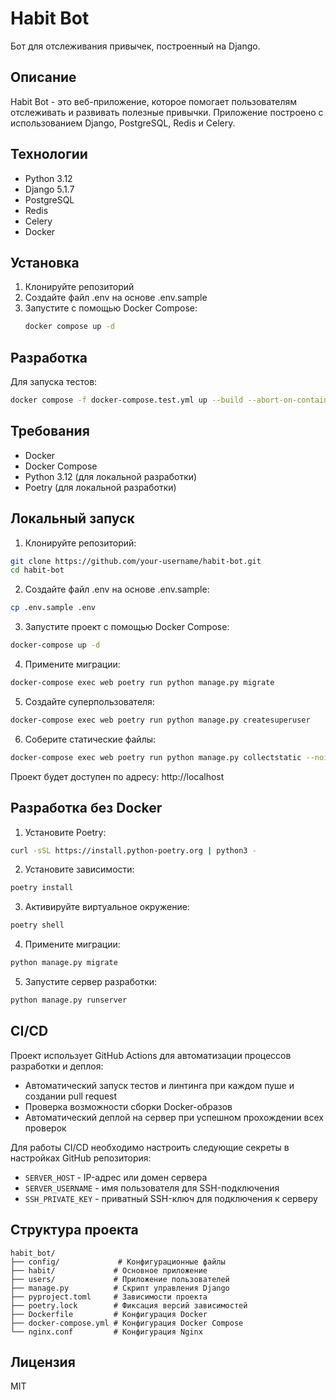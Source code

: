 # Habit Bot

Бот для отслеживания привычек, построенный на Django.

## Описание

Habit Bot - это веб-приложение, которое помогает пользователям отслеживать и развивать полезные привычки. Приложение построено с использованием Django, PostgreSQL, Redis и Celery.

## Технологии

- Python 3.12
- Django 5.1.7
- PostgreSQL
- Redis
- Celery
- Docker

## Установка

1. Клонируйте репозиторий
2. Создайте файл .env на основе .env.sample
3. Запустите с помощью Docker Compose:
   ```bash
   docker compose up -d
   ```

## Разработка

Для запуска тестов:
```bash
docker compose -f docker-compose.test.yml up --build --abort-on-container-exit
```

## Требования

- Docker
- Docker Compose
- Python 3.12 (для локальной разработки)
- Poetry (для локальной разработки)

## Локальный запуск

1. Клонируйте репозиторий:
```bash
git clone https://github.com/your-username/habit-bot.git
cd habit-bot
```

2. Создайте файл .env на основе .env.sample:
```bash
cp .env.sample .env
```

3. Запустите проект с помощью Docker Compose:
```bash
docker-compose up -d
```

4. Примените миграции:
```bash
docker-compose exec web poetry run python manage.py migrate
```

5. Создайте суперпользователя:
```bash
docker-compose exec web poetry run python manage.py createsuperuser
```

6. Соберите статические файлы:
```bash
docker-compose exec web poetry run python manage.py collectstatic --noinput
```

Проект будет доступен по адресу: http://localhost

## Разработка без Docker

1. Установите Poetry:
```bash
curl -sSL https://install.python-poetry.org | python3 -
```

2. Установите зависимости:
```bash
poetry install
```

3. Активируйте виртуальное окружение:
```bash
poetry shell
```

4. Примените миграции:
```bash
python manage.py migrate
```

5. Запустите сервер разработки:
```bash
python manage.py runserver
```

## CI/CD

Проект использует GitHub Actions для автоматизации процессов разработки и деплоя:

- Автоматический запуск тестов и линтинга при каждом пуше и создании pull request
- Проверка возможности сборки Docker-образов
- Автоматический деплой на сервер при успешном прохождении всех проверок

Для работы CI/CD необходимо настроить следующие секреты в настройках GitHub репозитория:
- `SERVER_HOST` - IP-адрес или домен сервера
- `SERVER_USERNAME` - имя пользователя для SSH-подключения
- `SSH_PRIVATE_KEY` - приватный SSH-ключ для подключения к серверу

## Структура проекта

```
habit_bot/
├── config/             # Конфигурационные файлы
├── habit/             # Основное приложение
├── users/             # Приложение пользователей
├── manage.py          # Скрипт управления Django
├── pyproject.toml     # Зависимости проекта
├── poetry.lock        # Фиксация версий зависимостей
├── Dockerfile         # Конфигурация Docker
├── docker-compose.yml # Конфигурация Docker Compose
└── nginx.conf         # Конфигурация Nginx
```

## Лицензия

MIT 